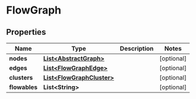 

# FlowGraph


## Properties

| Name | Type | Description | Notes |
|------------ | ------------- | ------------- | -------------|
|**nodes** | [**List&lt;AbstractGraph&gt;**](AbstractGraph.md) |  |  [optional] |
|**edges** | [**List&lt;FlowGraphEdge&gt;**](FlowGraphEdge.md) |  |  [optional] |
|**clusters** | [**List&lt;FlowGraphCluster&gt;**](FlowGraphCluster.md) |  |  [optional] |
|**flowables** | **List&lt;String&gt;** |  |  [optional] |



